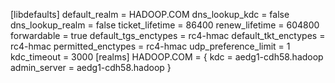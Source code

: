 [libdefaults]
default_realm = HADOOP.COM
dns_lookup_kdc = false
dns_lookup_realm = false
ticket_lifetime = 86400
renew_lifetime = 604800
forwardable = true
default_tgs_enctypes = rc4-hmac
default_tkt_enctypes = rc4-hmac
permitted_enctypes = rc4-hmac
udp_preference_limit = 1
kdc_timeout = 3000
[realms]
HADOOP.COM = {
kdc = aedg1-cdh58.hadoop
admin_server = aedg1-cdh58.hadoop
}
